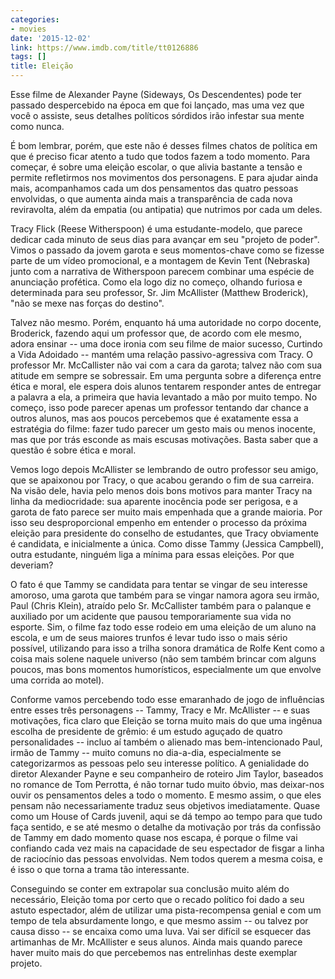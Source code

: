 ```yaml
---
categories:
- movies
date: '2015-12-02'
link: https://www.imdb.com/title/tt0126886
tags: []
title: Eleição
---
```


Esse filme de Alexander Payne (Sideways, Os Descendentes) pode ter passado despercebido na época em que foi lançado, mas uma vez que você o assiste, seus detalhes políticos sórdidos irão infestar sua mente como nunca.

É bom lembrar, porém, que este não é desses filmes chatos de política em que é preciso ficar atento a tudo que todos fazem a todo momento. Para começar, é sobre uma eleição escolar, o que alivia bastante a tensão e permite refletirmos nos movimentos dos personagens. E para ajudar ainda mais, acompanhamos cada um dos pensamentos das quatro pessoas envolvidas, o que aumenta ainda mais a transparência de cada nova reviravolta, além da empatia (ou antipatia) que nutrimos por cada um deles.

Tracy Flick (Reese Witherspoon) é uma estudante-modelo, que parece dedicar cada minuto de seus dias para avançar em seu "projeto de poder". Vimos o passado da jovem garota e seus momentos-chave como se fizesse parte de um vídeo promocional, e a montagem de Kevin Tent (Nebraska) junto com a narrativa de Witherspoon parecem combinar uma espécie de anunciação profética. Como ela logo diz no começo, olhando furiosa e determinada para seu professor, Sr. Jim McAllister (Matthew Broderick), "não se mexe nas forças do destino".

Talvez não mesmo. Porém, enquanto há uma autoridade no corpo docente, Broderick, fazendo aqui um professor que, de acordo com ele mesmo, adora ensinar -- uma doce ironia com seu filme de maior sucesso, Curtindo a Vida Adoidado -- mantém uma relação passivo-agressiva com Tracy. O professor Mr. McCallister não vai com a cara da garota; talvez não com sua atitude em sempre se sobressair. Em uma pergunta sobre a diferença entre ética e moral, ele espera dois alunos tentarem responder antes de entregar a palavra a ela, a primeira que havia levantado a mão por muito tempo. No começo, isso pode parecer apenas um professor tentando dar chance a outros alunos, mas aos poucos percebemos que é exatamente essa a estratégia do filme: fazer tudo parecer um gesto mais ou menos inocente, mas que por trás esconde as mais escusas motivações. Basta saber que a questão é sobre ética e moral.

Vemos logo depois McAllister se lembrando de outro professor seu amigo, que se apaixonou por Tracy, o que acabou gerando o fim de sua carreira. Na visão dele, havia pelo menos dois bons motivos para manter Tracy na linha da mediocridade: sua aparente inocência pode ser perigosa, e a garota de fato parece ser muito mais empenhada que a grande maioria. Por isso seu desproporcional empenho em entender o processo da próxima eleição para presidente do conselho de estudantes, que Tracy obviamente é candidata, e inicialmente a única. Como disse Tammy (Jessica Campbell), outra estudante, ninguém liga a mínima para essas eleições. Por que deveriam?

O fato é que Tammy se candidata para tentar se vingar de seu interesse amoroso, uma garota que também para se vingar namora agora seu irmão, Paul (Chris Klein), atraído pelo Sr. McCallister também para o palanque e auxiliado por um acidente que pausou temporariamente sua vida no esporte. Sim, o filme faz todo esse rodeio em uma eleição de um aluno na escola, e um de seus maiores trunfos é levar tudo isso o mais sério possível, utilizando para isso a trilha sonora dramática de Rolfe Kent como a coisa mais solene naquele universo (não sem também brincar com alguns poucos, mas bons momentos humorísticos, especialmente um que envolve uma corrida ao motel).

Conforme vamos percebendo todo esse emaranhado de jogo de influências entre esses três personagens -- Tammy, Tracy e Mr. McAllister -- e suas motivações, fica claro que Eleição se torna muito mais do que uma ingênua escolha de presidente de grêmio: é um estudo aguçado de quatro personalidades -- incluo aí também o alienado mas bem-intencionado Paul, irmão de Tammy -- muito comuns no dia-a-dia, especialmente se categorizarmos as pessoas pelo seu interesse político. A genialidade do diretor Alexander Payne e seu companheiro de roteiro Jim Taylor, baseados no romance de Tom Perrotta, é não tornar tudo muito óbvio, mas deixar-nos ouvir os pensamentos deles a todo o momento. E mesmo assim, o que eles pensam não necessariamente traduz seus objetivos imediatamente. Quase como um House of Cards juvenil, aqui se dá tempo ao tempo para que tudo faça sentido, e se até mesmo o detalhe da motivação por trás da confissão de Tammy em dado momento quase nos escapa, é porque o filme vai confiando cada vez mais na capacidade de seu espectador de fisgar a linha de raciocínio das pessoas envolvidas. Nem todos querem a mesma coisa, e é isso o que torna a trama tão interessante.

Conseguindo se conter em extrapolar sua conclusão muito além do necessário, Eleição toma por certo que o recado político foi dado a seu astuto espectador, além de utilizar uma pista-recompensa genial e com um tempo de tela absurdamente longo, e que mesmo assim -- ou talvez por causa disso -- se encaixa como uma luva. Vai ser difícil se esquecer das artimanhas de Mr. McAllister e seus alunos. Ainda mais quando parece haver muito mais do que percebemos nas entrelinhas deste exemplar projeto.